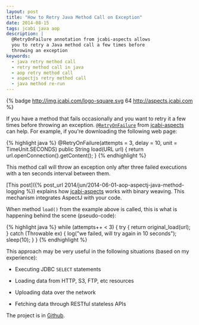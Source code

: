 ```yaml
---
layout: post
title: "How to Retry Java Method Call on Exception"
date: 2014-08-15
tags: jcabi java aop
description: |
  @RetryOnFailure annotation from jcabi-aspects allows
  you to retry a Java method call a few times before
  throwing an exception
keywords:
  - java retry method call
  - retry method call in java
  - aop retry method call
  - aspectjs retry method call
  - java method re-run
---
```


{% badge http://img.jcabi.com/logo-square.svg 64 http://aspects.jcabi.com %}

If you have a method that fails occasionally and
you want to retry it a few times before throwing
an exception. [`@RetryOnFailure`](http://aspects.jcabi.com/annotation-retryonfailure.html) from
[jcabi-aspects](http://aspects.jcabi.com) can help.
For example, if you're downloading the following web page:

{% highlight java %}
@RetryOnFailure(attempts = 3, delay = 10, unit = TimeUnit.SECONDS)
public String load(URL url) {
  return url.openConnection().getContent();
}
{% endhighlight %}

This method call will throw an exception only after three
failed executions with a ten seconds interval between them.

<!--more-->

[This post]({% post_url 2014/jun/2014-06-01-aop-aspectj-java-method-logging %})
explains how [jcabi-aspects](http://aspects.jcabi.com)
works with binary weaving. This mechanism integrates AspectJ with
your code.

When method `load()` from the example above is called, this is what
is happening behind the scene (pseudo-code):

{% highlight java %}
while (attempts++ < 3) {
  try {
    return original_load(url);
  } catch (Throwable ex) {
    log("we failed, will try again in 10 seconds");
    sleep(10);
  }
}
{% endhighlight %}

This approach may be very useful in the following situations
(based on my experience):

 * Executing JDBC `SELECT` statements

 * Loading data from HTTP, S3, FTP, etc resources

 * Uploading data over the network

 * Fetching data through RESTful stateless APIs

The project is in [Github](https://github.com/jcabi/jcabi-aspects).
